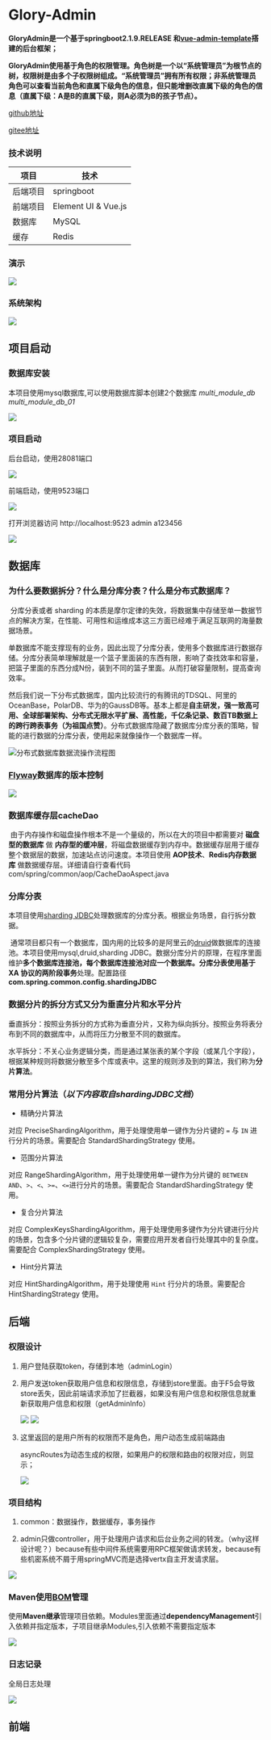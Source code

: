# Glory-Admin

**GloryAdmin是一个基于springboot2.1.9.RELEASE 和[vue-admin-template](https://github.com/PanJiaChen/vue-admin-template)搭建的后台框架；**

**GloryAdmin使用基于角色的权限管理。角色树是一个以“系统管理员”为根节点的树，权限树是由多个子权限树组成。“系统管理员”拥有所有权限；非系统管理员角色可以查看当前角色和直属下级角色的信息，但只能增删改直属下级的角色的信息（直属下级：A是B的直属下级，则A必须为B的孩子节点）。**



[github地址](https://github.com/artGlory/glory-admin)

[gitee地址](https://gitee.com/artglory/glory-admin.git)



### 技术说明

| 项目     | 技术                |
| -------- | ------------------- |
| 后端项目 | springboot          |
| 前端项目 | Element UI & Vue.js |
| 数据库   | MySQL               |
| 缓存     | Redis               |

### 演示

![](https://github.com/artGlory/IMG/blob/master/glory-admin/GloryAdmin.gif)

### 系统架构

![](https://github.com/artGlory/IMG/blob/master/glory-admin/%E7%B3%BB%E7%BB%9F%E6%9E%B6%E6%9E%84.jpg)

## 项目启动

### 数据库安装

本项目使用mysql数据库,可以使用数据库脚本创建2个数据库 *multi_module_db*  *multi_module_db_01*

![](https://github.com/artGlory/IMG/blob/master/glory-admin/%E6%95%B0%E6%8D%AE%E5%BA%93%E5%88%9B%E5%BB%BA.jpg)

### 项目启动

后台启动，使用28081端口

![](https://github.com/artGlory/IMG/blob/master/glory-admin/backend-start.jpg)

前端启动，使用9523端口

![](https://github.com/artGlory/IMG/blob/master/glory-admin/fronend-start.jpg)

打开浏览器访问  http://localhost:9523  admin a123456

![](https://github.com/artGlory/IMG/blob/master/glory-admin/%E5%90%8E%E5%8F%B0%E7%99%BB%E9%99%86%E7%95%8C%E9%9D%A2.jpg)

## 数据库

### 为什么要数据拆分？什么是分库分表？什么是分布式数据库？

​	分库分表或者 sharding 的本质是摩尔定律的失效，将数据集中存储至单一数据节点的解决方案，在性能、可用性和运维成本这三方面已经难于满足互联网的海量数据场景。

​	单数据库不能支撑现有的业务，因此出现了分库分表，使用多个数据库进行数据存储。分库分表简单理解就是一个篮子里面装的东西有限，影响了查找效率和容量，把篮子里面的东西分成N份，装到不同的篮子里面。从而打破容量限制，提高查询效率。

​	然后我们说一下分布式数据库，国内比较流行的有腾讯的TDSQL、阿里的OceanBase，PolarDB、华为的GaussDB等。基本上都是**自主研发，强一致高可用、全球部署架构、分布式无限水平扩展、高性能，千亿条记录、数百TB数据上的跨行跨表事务（为祖国点赞）**。分布式数据库隐藏了数据库分库分表的策略，智能的进行数据的分库分表，使用起来就像操作一个数据库一样。

![分布式数据库数据流操作流程图](https://github.com/artGlory/IMG/blob/master/glory-admin/%E5%88%86%E5%B8%83%E5%BC%8F%E6%95%B0%E6%8D%AE%E5%BA%93.jpg)

### [Flyway](https://flywaydb.org/)数据库的版本控制

![](https://github.com/artGlory/IMG/blob/master/glory-admin/flyway01.jpg)

### 数据库缓存层cacheDao

​	由于内存操作和磁盘操作根本不是一个量级的，所以在大的项目中都需要对 **磁盘型的数据库** 做 **内存型的缓冲层**，将磁盘数据缓存到内存中。数据缓存层用于缓存整个数据层的数据，加速站点访问速度。本项目使用 **AOP技术**、**Redis内存数据库** 做数据缓存层。详细请自行查看代码 com/spring/common/aop/CacheDaoAspect.java

### 分库分表

本项目使用[sharding JDBC](https://shardingsphere.apache.org/document/current/cn/overview/#shardingsphere-jdbc)处理数据库的分库分表。根据业务场景，自行拆分数据。

​	通常项目都只有一个数据库，国内用的比较多的是阿里云的[druid](https://github.com/alibaba/druid)做数据库的连接池。本项目使用mysql,druid,sharding JDBC。数据分库分片的原理，在程序里面维护**多个数据库连接池，每个数据库连接池对应一个数据库。**分库分表使用**基于 XA 协议的两阶段事务**处理。配置路径**com.spring.common.config.shardingJDBC**

### 数据分片的拆分方式又分为垂直分片和水平分片

垂直拆分：按照业务拆分的方式称为垂直分片，又称为纵向拆分。按照业务将表分布到不同的数据库中，从而将压力分散至不同的数据库。

水平拆分：不关心业务逻辑分类，而是通过某张表的某个字段（或某几个字段），根据某种规则将数据分散至多个库或表中。这里的规则涉及到的算法，我们称为**分片算法**。

### 常用分片算法（*以下内容取自shardingJDBC文档*）

- 精确分片算法

对应 PreciseShardingAlgorithm，用于处理使用单一键作为分片键的 `=` 与 `IN` 进行分片的场景。需要配合 StandardShardingStrategy 使用。

- 范围分片算法

对应 RangeShardingAlgorithm，用于处理使用单一键作为分片键的 `BETWEEN AND`、`>`、`<`、`>=`、`<=`进行分片的场景。需要配合 StandardShardingStrategy 使用。

- 复合分片算法

对应 ComplexKeysShardingAlgorithm，用于处理使用多键作为分片键进行分片的场景，包含多个分片键的逻辑较复杂，需要应用开发者自行处理其中的复杂度。需要配合 ComplexShardingStrategy 使用。

- Hint分片算法

对应 HintShardingAlgorithm，用于处理使用 `Hint` 行分片的场景。需要配合 HintShardingStrategy 使用。



## 后端

### 权限设计

1. 用户登陆获取token，存储到本地（adminLogin）

2. 用户发送token获取用户信息和权限信息，存储到store里面。由于F5会导致store丢失，因此前端请求添加了拦截器，如果没有用户信息和权限信息就重新获取用户信息和权限（getAdminInfo）

   ![](https://github.com/artGlory/IMG/blob/master/glory-admin/login01.jpg)
   ![](https://github.com/artGlory/IMG/blob/master/glory-admin/login02.jpg)

3. 这里返回的是用户所有的权限而不是角色，用户动态生成前端路由

   asyncRoutes为动态生成的权限，如果用户的权限和路由的权限对应，则显示；

   ![](https://github.com/artGlory/IMG/blob/master/glory-admin/route01.jpg)

### 项目结构

1. common：数据操作，数据缓存，事务操作

2. admin只做controller，用于处理用户请求和后台业务之间的转发。（why这样设计呢？）because有些中间件系统需要用RPC框架做请求转发，because有些机密系统不屑于用springMVC而是选择vertx自主开发请求层。

 ![](https://github.com/artGlory/IMG/blob/master/glory-admin/%E9%A1%B9%E7%9B%AE%E7%9B%AE%E5%BD%95%E7%BB%93%E6%9E%84.jpg)

### Maven使用[BOM](https://maven.apache.org/guides/introduction/introduction-to-dependency-mechanism.html)管理

使用**Maven继承**管理项目依赖。Modules里面通过**dependencyManagement**引入依赖并指定版本，子项目继承Modules,引入依赖不需要指定版本

![](https://github.com/artGlory/IMG/blob/master/glory-admin/bom01.jpg)

### 日志记录

全局日志处理

![](https://github.com/artGlory/IMG/blob/master/glory-admin/ResponseLog01.jpg)

## 前端



